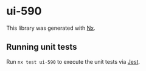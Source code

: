 # ui-590

This library was generated with [Nx](https://nx.dev).

## Running unit tests

Run `nx test ui-590` to execute the unit tests via [Jest](https://jestjs.io).
